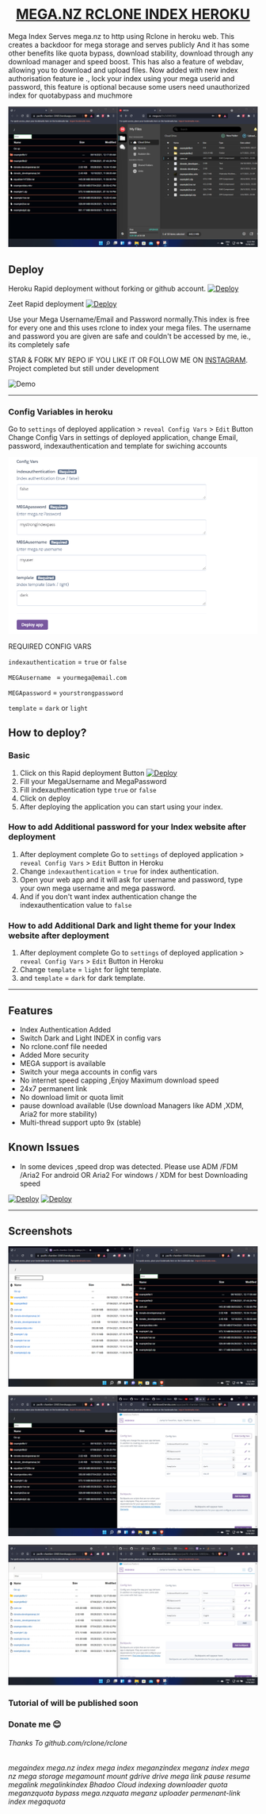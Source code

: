<h1 align="center" style="margin-top: 0px;"><ins> MEGA.NZ RCLONE INDEX HEROKU </ins></h1>
Mega Index Serves mega.nz to http using Rclone in heroku web. This creates a backdoor for mega storage and serves publicly And it has some other benefits like quota bypass, download stability, download through any download manager and speed boost.
This has also a feature of webdav, allowing you to download and upload files. Now added with new index authorisation feature ie ., lock your index using your mega userid and password, this feature is optional because some users need unauthorized index for quotabypass and muchmore

![Demo](.example_img/mega-index-compare.png)

## Deploy

Heroku Rapid deployment without forking or github account. [![Deploy](https://www.herokucdn.com/deploy/button.svg)](https://github.com/developeranaz/Mega.nz-Rclone-Index-Heroku/tree/developeranaz-patch-1)


Zeet Rapid deployment [![Deploy](https://deploy.zeet.co/Mega.nz-Rclone-Index-Heroku.svg)](https://deploy.zeet.co/?url=https://github.com/developeranaz/Mega.nz-Rclone-Index-Heroku)

Use your  Mega Username/Email and Password normally.This index is free for every one and this uses rclone to index your mega files. The username and password you are given are safe and couldn't be accessed by me, ie., its completely safe  

STAR & FORK MY REPO IF YOU LIKE IT OR FOLLOW ME ON [INSTAGRAM](https://www.instagram.com/t_h_e_anas).
Project completed but still under development

![Demo](https://raw.githubusercontent.com/developeranaz/Mega.nz-Rclone-Index-Heroku/main/.example_images/deployedV.PNG)

------------

### Config Variables in heroku

Go to `settings` of deployed application > `reveal Config Vars` > `Edit` Button
Change Config Vars in settings of deployed application, change Email, password, indexauthentication and template for swiching accounts

![configvar](.example_img/configvar.png)

REQUIRED CONFIG VARS

`indexauthentication` = `true` or `false`

`MEGAusername ` = `yourmega@email.com`

`MEGApassword` = `yourstrongpassword`

`template` = `dark` or `light`


## How to deploy?
### Basic
1. Click on this Rapid deployment Button [![Deploy](https://www.herokucdn.com/deploy/button.svg)](https://heroku.com/deploy?template=https://github.com/developeranaz/Mega.nz-Rclone-Index-Heroku)
2. Fill your MegaUsername and MegaPassword
3. Fill indexauthentication type ``` true ``` or ``` false ```
4. Click on deploy
5. After deploying the application you can start using your index.

### How to add Additional password for your Index website after deployment
1. After deployment complete Go to `settings` of deployed application > `reveal Config Vars` > `Edit` Button in Heroku
2. Change `indexauthentication` = `true` for index authentication.
3. Open your web app and it will ask for username and password, type your own mega username and mega password.
4. And if you don't want index authentication change the indexauthentication value to `false`

### How to add Additional Dark and light theme for your Index website after deployment
1. After deployment complete Go to `settings` of deployed application > `reveal Config Vars` > `Edit` Button in Heroku
2. Change `template` = `light` for light template.
3. and `template` = `dark` for dark template.



-----------
## Features
* Index Authentication Added
* Switch Dark and Light INDEX in config vars 
* No rclone.conf file needed
* Added More security
* MEGA support is available
* Switch your mega accounts in config vars
* No internet speed capping ,Enjoy Maximum download speed
* 24x7 permanent link
* No download limit or quota limit
* pause download available (Use download Managers like ADM ,XDM, Aria2 for more stability)
* Multi-thread support upto 9x (stable)

## Known Issues
* In some devices ,speed drop was detected. Please use  ADM /FDM /Aria2 For android OR Aria2 For windows / XDM for best Downloading speed


[![Deploy](https://www.herokucdn.com/deploy/button.svg)](https://heroku.com/deploy?template=https://github.com/developeranaz/Mega.nz-Rclone-Index-Heroku)
[![Deploy](https://deploy.zeet.co/Mega.nz-Rclone-Index-Heroku.svg)](https://deploy.zeet.co/?url=https://github.com/developeranaz/Mega.nz-Rclone-Index-Heroku)

---
## Screenshots

![Demo](.example_img/dark-light-compare.png)

![Demo](.example_img/dark-confvar-blurred.jpg)

![Demo](.example_img/light-confvar-blurred.jpg)

### Tutorial of will be published soon

### Donate me 😊

###### Thanks To github.com/rclone/rclone

###### megaindex mega.nz index mega index meganzindex meganz index mega nz mega storage megamount mount gdrive drive mega link pause resume megalink megalinkindex Bhadoo Cloud indexing downloader quota meganzquota bypass mega.nzquata meganz uploader permenant-link index megaquota

<meta name="googlec978fa026335d582.html meganz index mega.nz index meganzindex" content="...">
<meta name="google-site-verification: googlec978fa026335d582.html" content="...">
